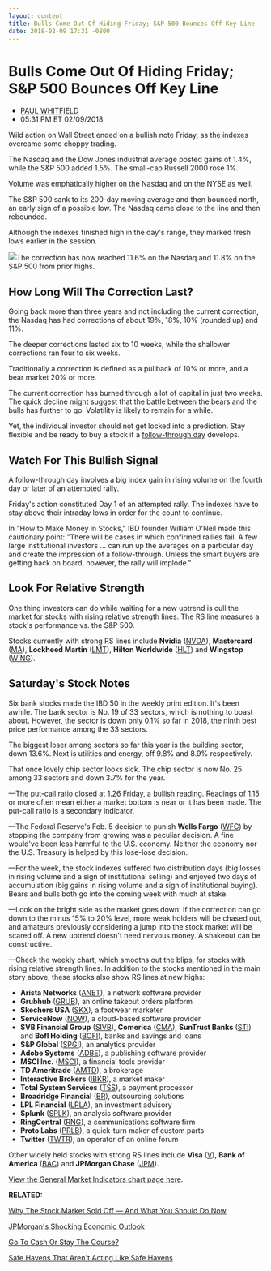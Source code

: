 ```yaml
---
layout: content
title: Bulls Come Out Of Hiding Friday; S&P 500 Bounces Off Key Line
date: 2018-02-09 17:31 -0800
---
```



Bulls Come Out Of Hiding Friday; S&P 500 Bounces Off Key Line
==============================================================




* [PAUL WHITFIELD](https://www.investors.com/author/whitfieldp/ "Posts by PAUL WHITFIELD")
* 05:31 PM ET 02/09/2018




Wild action on Wall Street ended on a bullish note Friday, as the indexes overcame some choppy trading.


The Nasdaq and the Dow Jones industrial average posted gains of 1.4%, while the S&P 500 added 1.5%. The small-cap Russell 2000 rose 1%.




 Volume was emphatically higher on the Nasdaq and on the NYSE as well.


The S&P 500 sank to its 200-day moving average and then bounced north, an early sign of a possible low. The Nasdaq came close to the line and then rebounded.


Although the indexes finished high in the day's range, they marked fresh lows earlier in the session.


![](https://www.investors.com/wp-content/uploads/2018/02/MP020918-264x300.png)The correction has now reached 11.6% on the Nasdaq and 11.8% on the S&P 500 from prior highs.


How Long Will The Correction Last?
----------------------------------


Going back more than three years and not including the current correction, the Nasdaq has had corrections of about 19%, 18%, 10% (rounded up) and 11%.


The deeper corrections lasted six to 10 weeks, while the shallower corrections ran four to six weeks.


Traditionally a correction is defined as a pullback of 10% or more, and a bear market 20% or more.


The current correction has burned through a lot of capital in just two weeks. The quick decline might suggest that the battle between the bears and the bulls has further to go. Volatility is likely to remain for a while.


Yet, the individual investor should not get locked into a prediction. Stay flexible and be ready to buy a stock if a [follow-through day](http://www.investors.com/ibd-university/market-timing/market-bottoms/) develops.


Watch For This Bullish Signal
-----------------------------


A follow-through day involves a big index gain in rising volume on the fourth day or later of an attempted rally.


Friday's action constituted Day 1 of an attempted rally. The indexes have to stay above their intraday lows in order for the count to continue.


In "How to Make Money in Stocks," IBD founder William O'Neil made this cautionary point: "There will be cases in which confirmed rallies fail. A few large institutional investors ... can run up the averages on a particular day and create the impression of a follow-through. Unless the smart buyers are getting back on board, however, the rally will implode."


Look For Relative Strength
--------------------------


One thing investors can do while waiting for a new uptrend is cull the market for stocks with rising [relative strength lines](https://www.investors.com/how-to-invest/investors-corner/relative-strength-line-identifies-strong-stocks/). The RS line measures a stock's performance vs. the S&P 500.


Stocks currently with strong RS lines include **Nvidia** ([NVDA](https://research.investors.com/quote.aspx?symbol=NVDA)), **Mastercard** ([MA](https://research.investors.com/quote.aspx?symbol=MA)), **Lockheed Martin** ([LMT](https://research.investors.com/quote.aspx?symbol=LMT)), **Hilton Worldwide** ([HLT](https://research.investors.com/quote.aspx?symbol=HLT)) and **Wingstop** ([WING](https://research.investors.com/quote.aspx?symbol=WING)).


Saturday's Stock Notes
----------------------


Six bank stocks made the IBD 50 in the weekly print edition. It's been awhile. The bank sector is No. 19 of 33 sectors, which is nothing to boast about. However, the sector is down only 0.1% so far in 2018, the ninth best price performance among the 33 sectors.


The biggest loser among sectors so far this year is the building sector, down 13.6%. Next is utilities and energy, off 9.8% and 8.9% respectively.


That once lovely chip sector looks sick. The chip sector is now No. 25 among 33 sectors and down 3.7% for the year.


—The put-call ratio closed at 1.26 Friday, a bullish reading. Readings of 1.15 or more often mean either a market bottom is near or it has been made. The put-call ratio is a secondary indicator.


—The Federal Reserve's Feb. 5 decision to punish **Wells Fargo** ([WFC](https://research.investors.com/quote.aspx?symbol=WFC)) by stopping the company from growing was a peculiar decision. A fine would've been less harmful to the U.S. economy. Neither the economy nor the U.S. Treasury is helped by this lose-lose decision.


—For the week, the stock indexes suffered two distribution days (big losses in rising volume and a sign of institutional selling) and enjoyed two days of accumulation (big gains in rising volume and a sign of institutional buying). Bears and bulls both go into the coming week with much at stake.


—Look on the bright side as the market goes down: If the correction can go down to the minus 15% to 20% level, more weak holders will be chased out, and amateurs previously considering a jump into the stock market will be scared off. A new uptrend doesn't need nervous money. A shakeout can be constructive.


—Check the weekly chart, which smooths out the blips, for stocks with rising relative strength lines. In addition to the stocks mentioned in the main story above, these stocks also show RS lines at new highs:


* **Arista Networks** ([ANET](https://research.investors.com/quote.aspx?symbol=ANET)), a network software provider
* **Grubhub** ([GRUB](https://research.investors.com/quote.aspx?symbol=GRUB)), an online takeout orders platform
* **Skechers USA** ([SKX](https://research.investors.com/quote.aspx?symbol=SKX)), a footwear marketer
* **ServiceNow** ([NOW](https://research.investors.com/quote.aspx?symbol=NOW)), a cloud-based software provider
* **SVB Financial Group** ([SIVB](https://research.investors.com/quote.aspx?symbol=SIVB)), **Comerica** ([CMA](https://research.investors.com/quote.aspx?symbol=CMA)), **SunTrust Banks** ([STI](https://research.investors.com/quote.aspx?symbol=STI)) and **BofI Holding** ([BOFI](https://research.investors.com/quote.aspx?symbol=BOFI)), banks and savings and loans
* **S&P Global** ([SPGI](https://research.investors.com/quote.aspx?symbol=SPGI)), an analytics provider
* **Adobe Systems** ([ADBE](https://research.investors.com/quote.aspx?symbol=ADBE)), a publishing software provider
* **MSCI Inc.** ([MSCI](https://research.investors.com/quote.aspx?symbol=MSCI)), a financial tools provider
* **TD Ameritrade** ([AMTD](https://research.investors.com/quote.aspx?symbol=AMTD)), a brokerage
* **Interactive Brokers** ([IBKR](https://research.investors.com/quote.aspx?symbol=IBKR)), a market maker
* **Total System Services** ([TSS](https://research.investors.com/quote.aspx?symbol=TSS)), a payment processor
* **Broadridge Financial** ([BR](https://research.investors.com/quote.aspx?symbol=BR)), outsourcing solutions
* **LPL Financial** ([LPLA](https://research.investors.com/quote.aspx?symbol=LPLA)), an investment advisory
* **Splunk** ([SPLK](https://research.investors.com/quote.aspx?symbol=SPLK)), an analysis software provider
* **RingCentral** ([RNG](https://research.investors.com/quote.aspx?symbol=RNG)), a communications software firm
* **Proto Labs** ([PRLB](https://research.investors.com/quote.aspx?symbol=PRLB)), a quick-turn maker of custom parts
* **Twitter** ([TWTR](https://research.investors.com/quote.aspx?symbol=TWTR)), an operator of an online forum


Other widely held stocks with strong RS lines include **Visa** ([V](https://research.investors.com/quote.aspx?symbol=V)), **Bank of America** ([BAC](https://research.investors.com/quote.aspx?symbol=BAC)) and **JPMorgan Chase** ([JPM](https://research.investors.com/quote.aspx?symbol=JPM)).


[View the General Market Indicators chart page here](https://www.investors.com/wp-content/uploads/2018/02/GMI_021218.pdf).


**RELATED:**


[Why The Stock Market Sold Off — And What You Should Do Now](https://www.investors.com/news/stock-market-correction-what-to-do/)


[JPMorgan's Shocking Economic Outlook](https://www.investors.com/news/economy/economic-federal-reserve-rate-outlook-pressures-stock-market/)


[Go To Cash Or Stay The Course?](https://www.investors.com/etfs-and-funds/personal-finance/in-a-volatile-market-go-to-cash-or-stay-the-course/)


[Safe Havens That Aren't Acting Like Safe Havens](https://www.investors.com/news/technology/why-att-verizon-not-acting-as-safe-havens-in-this-market-sell-off/)




